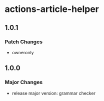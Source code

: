 # actions-article-helper

## 1.0.1

### Patch Changes

- owneronly

## 1.0.0

### Major Changes

- release major version: grammar checker
